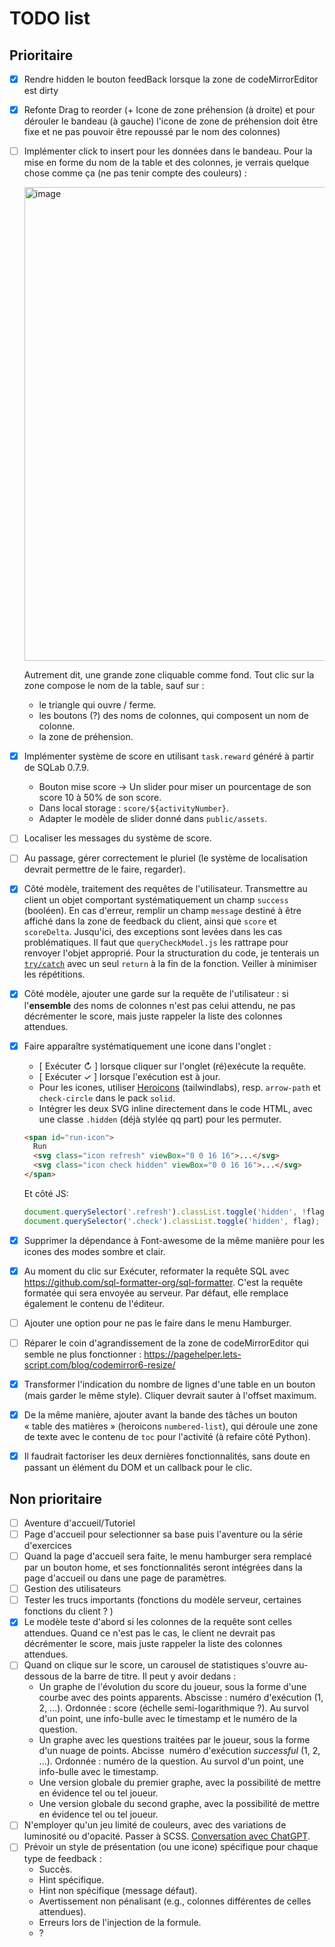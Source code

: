 # TODO list

## Prioritaire

- [x] Rendre hidden le bouton feedBack lorsque la zone de codeMirrorEditor est dirty
- [x] Refonte Drag to reorder (+ Icone de zone préhension (à droite) et pour dérouler le bandeau (à gauche) l'icone de zone de préhension doit être fixe et ne pas pouvoir être repoussé par le nom des colonnes)

- [ ] Implémenter click to insert pour les données dans le bandeau.
  Pour la mise en forme du nom de la table et des colonnes, je verrais quelque chose comme ça (ne pas tenir compte des couleurs) :

    <img width="758" alt="image" src="https://github.com/user-attachments/assets/119c2e40-e8eb-4f7f-a50f-98663965b790" />

  Autrement dit, une grande zone cliquable comme fond. Tout clic sur la zone compose le nom de la table, sauf sur :
  - le triangle qui ouvre / ferme.
  - les boutons (?) des noms de colonnes, qui composent un nom de colonne.
  - la zone de préhension.

- [x] Implémenter système de score en utilisant `task.reward` généré à partir de SQLab 0.7.9.
    - Bouton mise score -> Un slider pour miser un pourcentage de son score 10 à 50% de son score. 
    - Dans local storage : `score/${activityNumber}`.
    - Adapter le modèle de slider donné dans `public/assets`.
- [ ] Localiser les messages du système de score.
- [ ] Au passage, gérer correctement le pluriel (le système de localisation devrait permettre de le faire, regarder).
- [x] Côté modèle, traitement des requêtes de l'utilisateur. Transmettre au client un objet comportant systématiquement un champ `success` (booléen). En cas d'erreur, remplir un champ `message` destiné à être affiché dans la zone de feedback du client, ainsi que `score` et `scoreDelta`. Jusqu'ici, des exceptions sont levées dans les cas problématiques. Il faut que `queryCheckModel.js` les rattrape pour renvoyer l'objet approprié. Pour la structuration du code, je tenterais un [`try/catch`](https://stackoverflow.com/questions/33781818/multiple-catch-in-javascript) avec un seul `return` à la fin de la fonction. Veiller à minimiser les répétitions.
- [x] Côté modèle, ajouter une garde sur la requête de l'utilisateur : si l'**ensemble** des noms de colonnes n'est pas celui attendu, ne pas décrémenter le score, mais juste rappeler la liste des colonnes attendues.
- [x] Faire apparaître systématiquement une icone dans l'onglet :
  - [ Exécuter ↻ ] lorsque cliquer sur l'onglet (ré)exécute la requête.
  - [ Exécuter ✓ ] lorsque l'exécution est à jour.
  - Pour les icones, utiliser [Heroicons](https://heroicons.com) (tailwindlabs), resp. `arrow-path` et `check-circle` dans le pack `solid`.
  - Intégrer les deux SVG inline directement dans le code HTML, avec une classe `.hidden` (déjà stylée qq part) pour les permuter.
  ```html
  <span id="run-icon">
    Run
    <svg class="icon refresh" viewBox="0 0 16 16">...</svg>
    <svg class="icon check hidden" viewBox="0 0 16 16">...</svg>
  </span>
  ```
  Et côté JS:
  ```javascript
  document.querySelector('.refresh').classList.toggle('hidden', !flag);
  document.querySelector('.check').classList.toggle('hidden', flag);
  ```
- [x] Supprimer la dépendance à Font-awesome de la même manière pour les icones des modes sombre et clair.
- [x] Au moment du clic sur Exécuter, reformater la requête SQL avec https://github.com/sql-formatter-org/sql-formatter. C'est la requête formatée qui sera envoyée au serveur. Par défaut, elle remplace également le contenu de l'éditeur.
- [ ] Ajouter une option pour ne pas le faire dans le menu Hamburger.
- [ ] Réparer le coin d'agrandissement de la zone de codeMirrorEditor qui semble ne plus fonctionner : https://pagehelper.lets-script.com/blog/codemirror6-resize/
- [x] Transformer l'indication du nombre de lignes d'une table en un bouton (mais garder le même style). Cliquer devrait sauter à l'offset maximum.
- [x] De la même manière, ajouter avant la bande des tâches un bouton « table des matières » (heroicons `numbered-list`), qui déroule une zone de texte avec le contenu de `toc` pour l'activité (à refaire côté Python).
- [x] Il faudrait factoriser les deux dernières fonctionnalités, sans doute en passant un élément du DOM et un callback pour le clic.

## Non prioritaire

- [ ] Aventure d'accueil/Tutoriel
- [ ] Page d'accueil pour selectionner sa base puis l'aventure ou la série d'exercices
- [ ] Quand la page d'accueil sera faite, le menu hamburger sera remplacé par un bouton home, et ses fonctionnalités seront intégrées dans la page d'accueil ou dans une page de paramètres.
- [ ] Gestion des utilisateurs
- [ ] Tester les trucs importants (fonctions du modèle serveur, certaines fonctions du client ?  )
- [x] Le modèle teste d'abord si les colonnes de la requête sont celles attendues. Quand ce n'est pas le cas, le client ne devrait pas décrémenter le score, mais juste rappeler la liste des colonnes attendues.
- [ ] Quand on clique sur le score, un carousel de statistiques s'ouvre au-dessous de la barre de titre. Il peut y avoir dedans :
  - Un graphe de l'évolution du score du joueur, sous la forme d'une courbe avec des points apparents. Abscisse : numéro d'exécution (1, 2, ...). Ordonnée : score (échelle semi-logarithmique ?). Au survol d'un point, une info-bulle avec le timestamp et le numéro de la question.
  - Un graphe avec les questions traitées par le joueur, sous la forme d'un nuage de points. Abcisse  numéro d'exécution _successful_ (1, 2, ...). Ordonnée : numéro de la question. Au survol d'un point, une info-bulle avec le timestamp.
  - Une version globale du premier graphe, avec la possibilité de mettre en évidence tel ou tel joueur.
  - Une version globale du second graphe, avec la possibilité de mettre en évidence tel ou tel joueur.
- [ ] N'employer qu'un jeu limité de couleurs, avec des variations de luminosité ou d'opacité. Passer à SCSS. [Conversation avec ChatGPT](https://chatgpt.com/share/6837375e-6c4c-800e-a710-9d53620ae2c6).
- [ ] Prévoir un style de présentation (ou une icone) spécifique pour chaque type de feedback :
    - Succès.
    - Hint spécifique.
    - Hint non spécifique (message défaut).
    - Avertissement non pénalisant (e.g., colonnes différentes de celles attendues).
    - Erreurs lors de l'injection de la formule.
    - ?